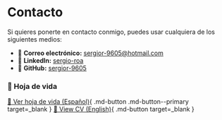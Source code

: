 # Contacto

Si quieres ponerte en contacto conmigo, puedes usar cualquiera de los siguientes medios:

- 📧 **Correo electrónico:** [sergior-9605@hotmail.com](mailto:sergior-9605@hotmail.com)  
- 💼 **LinkedIn:** [sergio-roa](https://www.linkedin.com/in/sergio-roa-martin-7294a173/)  
- 🐙 **GitHub:** [sergior-9605](https://github.com/sergior-9605) 


### 📄 Hoja de vida

[📄 Ver hoja de vida (Español)](assets/Sergio_Roa_CV_ES.pdf){ .md-button .md-button--primary target=_blank }
[📄 View CV (English)](assets/Sergio_Roa_CV_EN.pdf){ .md-button target=_blank }

